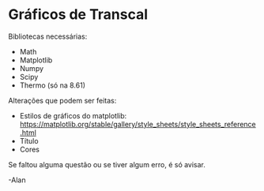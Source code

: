 # Gráficos de Transcal
Bibliotecas necessárias:
- Math
- Matplotlib
- Numpy
- Scipy
- Thermo (só na 8.61)

Alterações que podem ser feitas:
- Estilos de gráficos do matplotlib: https://matplotlib.org/stable/gallery/style_sheets/style_sheets_reference.html
- Título
- Cores

Se faltou alguma questão ou se tiver algum erro, é só avisar.

-Alan

